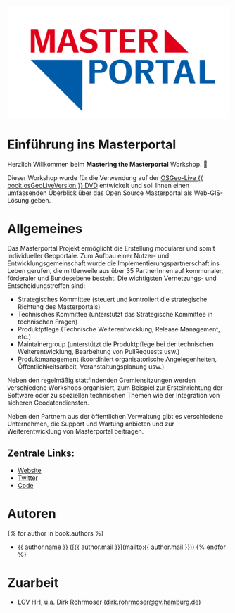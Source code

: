 ![Masterportal Logo](./assets/LGV_Masterportal_quer_rgb.png)

# Einführung ins Masterportal

Herzlich Willkommen beim **Mastering the Masterportal** Workshop. :wave:

Dieser Workshop wurde für die Verwendung auf der [OSGeo-Live {{ book.osGeoLiveVersion }} DVD](https://live.osgeo.org) entwickelt und soll Ihnen einen umfassenden Überblick über das Open Source Masterportal als Web-GIS-Lösung geben.

# Allgemeines

Das Masterportal Projekt ermöglicht die Erstellung modularer und somit individueller Geoportale. Zum Aufbau einer Nutzer- und Entwicklungsgemeinschaft wurde die Implementierungspartnerschaft ins Leben gerufen, die mittlerweile aus über 35 PartnerInnen auf kommunaler, förderaler und Bundesebene besteht. Die wichtigsten Vernetzungs- und Entscheidungstreffen sind:

* Strategisches Kommittee (steuert und kontroliert die strategische Richtung des Masterportals)
* Technisches Kommittee (unterstützt das Strategische Kommittee in technischen Fragen)
* Produktpflege (Technische Weiterentwicklung, Release Management, etc.)
* Maintainergroup (unterstützt die Produktpflege bei der technischen Weiterentwicklung, Bearbeitung von PullRequests usw.)
* Produktmanagement (koordiniert organisatorische Angelegenheiten, Öffentlichkeitsarbeit, Veranstaltungsplanung usw.)

Neben den regelmäßig stattfindenden Gremiensitzungen werden verschiedene Workshops organisiert, zum Beispiel zur Ersteinrichtung der Software oder zu speziellen technischen Themen wie der Integration von sicheren Geodatendiensten.

Neben den Partnern aus der öffentlichen Verwaltung gibt es verschiedene Unternehmen, die Support und Wartung anbieten und zur Weiterentwicklung von Masterportal beitragen.


## Zentrale Links:

* [Website](https://www.masterportal.org/)
* [Twitter](https://twitter.com/masterportalorg)
* [Code](https://bitbucket.org/geowerkstatt-hamburg/masterportal/)


# Autoren

{% for author in book.authors %}
  - {{ author.name }} ([{{ author.mail }}](mailto:{{ author.mail }}))
{% endfor %}

# Zuarbeit

- LGV HH, u.a. Dirk Rohrmoser ([dirk.rohrmoser@gv.hamburg.de](mailto::dirk.rohrmoser@gv.hamburg.de))
